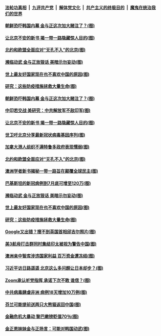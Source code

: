 

####  [法轮功真相](../../../../basic/blob/master/README.md?t=06160931) &nbsp;|&nbsp; [九评共产党](../../../../9ping.md/blob/master/README.md?t=06160931) &nbsp;|&nbsp; [解体党文化](../../../../jtdwh.md/blob/master/README.md?t=06160931)  &nbsp;|&nbsp; [共产主义的终极目的](../../../../gczydzjmd.md/blob/master/README.md?t=06160931) &nbsp;|&nbsp; [魔鬼在统治我们的世界](../../../../mgztzwmdsj.md/blob/master/README.md?t=06160931) 

#### [朝鲜恐吓韩国内幕 金与正这次加大赌注了？(图)](../pages/p9/936620.md?t=06160931) 

#### [让北京不安的新书 揭一带一路隐藏惊人目的(图)](../pages/p9/936628.md?t=06160931) 

#### [北约和欧盟全面应对“无孔不入”的北京(图)](../pages/p9/936641.md?t=06160931) 

#### [濒临动武 金与正放狠话 美暗示勿妄动(图)](../pages/p9/936506.md?t=06160931) 

#### [世上最友好国家现在也不喜欢中国的原因(图)](../pages/p9/936564.md?t=06160931) 

#### [研究：这些防疫措施拯救大量生命(图)](../pages/p9/936520.md?t=06160931) 

#### [朝鲜恐吓韩国内幕 金与正这次加大赌注了？(图)](../pages/p9/936620.md?t=06160931) 

#### [中印若交战 美研究：中共解放军不敌印军(图)](../pages/p9/936631.md?t=06160931) 

#### [让北京不安的新书 揭一带一路隐藏惊人目的(图)](../pages/p9/936628.md?t=06160931) 

#### [世卫吁北京分享最新冠状病毒基因序列(图)](../pages/p9/936671.md?t=06160931) 

#### [加拿大港人组织不满特鲁多政府表现懦弱(图)](../pages/p9/936669.md?t=06160931) 

#### [北约和欧盟全面应对“无孔不入”的北京(图)](../pages/p9/936641.md?t=06160931) 

#### [澳洲学者新书揭秘一带一路旨在颠覆全球民主(图)](../pages/p9/936624.md?t=06160931) 

#### [巴基斯坦的新冠病例到7月底可增至120万(图)](../pages/p9/936622.md?t=06160931) 

#### [濒临动武 金与正放狠话 美暗示勿妄动(图)](../pages/p9/936506.md?t=06160931) 

#### [世上最友好国家现在也不喜欢中国的原因(图)](../pages/p9/936564.md?t=06160931) 

#### [研究：这些防疫措施拯救大量生命(图)](../pages/p9/936520.md?t=06160931) 

#### [Google又出错？搜不到英国首相邱吉尔照片(图)](../pages/p9/936552.md?t=06160931) 

#### [美3航母打击群同时集结印太被视为警告中国(图)](../pages/p9/936549.md?t=06160931) 

#### [澳洲亲中智库涉违国家利益 百万资金遭冻结(图)](../pages/p9/936529.md?t=06160931) 

#### [习近平访日路遥遥 北京这么多问题让日本却步？(图)](../pages/p9/936421.md?t=06160931) 

#### [Zoom承认听党指挥 承诺下次不敢 谁信？(图)](../pages/p9/936473.md?t=06160931) 

#### [中共病毒肆虐非洲 病例18天增加10万例(图)](../pages/p9/936472.md?t=06160931) 

#### [芬兰可能提前送两只大熊猫返回中国(图)](../pages/p9/936471.md?t=06160931) 

#### [金融危机大暴动 黎巴嫩镑贬值70％(图)](../pages/p9/936414.md?t=06160931) 

#### [金正恩妹妹金与正扬言：可能对韩国动武(图)](../pages/p9/936468.md?t=06160931) 

